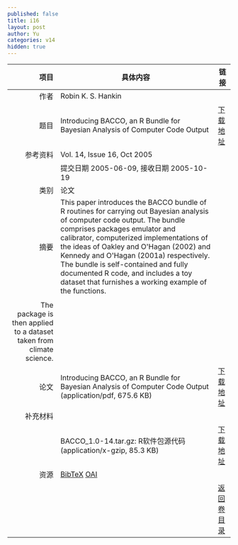 ```yaml
---
published: false
title: i16
layout: post
author: Yu
categories: v14
hidden: true
---
```


| 项目 | 具体内容 | 链接 |
|---:|---|---|
| 作者 | Robin K. S. Hankin| |
| 题目 |Introducing BACCO, an R Bundle for Bayesian Analysis of Computer Code Output | [下载地址](http://www.jstatsoft.org/v14/i16/paper) |
| 参考资料 |Vol. 14, Issue 16, Oct 2005 | |
| | 提交日期 2005-06-09, 接收日期 2005-10-19| | 
| 类别 | 论文| |
| 摘要 | This paper introduces the BACCO bundle of R routines for carrying out Bayesian analysis of computer code output. The bundle comprises packages emulator and calibrator, computerized implementations of the ideas of Oakley and O'Hagan (2002) and Kennedy and O'Hagan (2001a) respectively. The bundle is self-contained and fully documented R code, and includes a toy dataset that furnishes a working example of the functions. 
| |
 The package is then applied to a dataset taken from climate science.| |
| 论文 | Introducing BACCO, an R Bundle for Bayesian Analysis of Computer Code Output  (application/pdf, 675.6 KB)| [下载地址](http://www.jstatsoft.org/v14/i16/paper) |
| 补充材料 | | |
| |BACCO_1.0-14.tar.gz: R软件包源代码  (application/x-gzip, 85.3 KB)|  [下载地址](http://www.jstatsoft.org/v14/i16/supp/1) |
| 资源 | [BibTeX](http://www.jstatsoft.org/v14/i16/bibtex) [OAI](http://www.jstatsoft.org/oai?verb=GetRecord&identifier=oai.jstatsoft/v14/i16&prefix=oai_dc)| |
| |  | [返回卷目录]({{site.baseurl}}/volume/v14.html) |